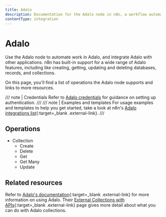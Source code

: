 ```yaml
---
title: Adalo
description: Documentation for the Adalo node in n8n, a workflow automation platform. Includes details of operations and configuration, and links to examples and credentials information.
contentType: integration
---
```


# Adalo

Use the Adalo node to automate work in Adalo, and integrate Adalo with other applications. n8n has built-in support for a wide range of Adalo features, including like creating, getting, updating and deleting databases, records, and collections.

On this page, you'll find a list of operations the Adalo node supports and links to more resources.

/// note | Credentials
Refer to [Adalo credentials](/integrations/builtin/credentials/adalo/) for guidance on setting up authentication. 
///	
/// note | Examples and templates
For usage examples and templates to help you get started, take a look at n8n's [Adalo integrations list](https://n8n.io/integrations/adalo/){:target=_blank .external-link}.
///
## Operations

* Collection
	* Create
	* Delete
	* Get
	* Get Many
	* Update

## Related resources

Refer to [Adalo's documentation](https://help.adalo.com/){:target=_blank .external-link} for more information on using Adalo. Their [External Collections with APIs](https://help.adalo.com/integrations/external-collections-with-apis){:target=_blank .external-link} page gives more detail about what you can do with Adalo collections.

